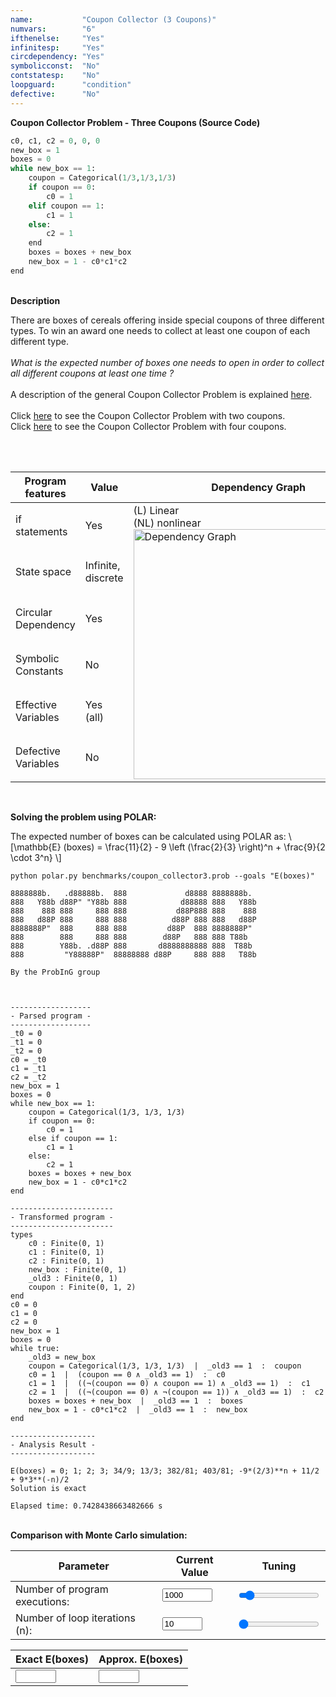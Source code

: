 ```yaml
---
name:           "Coupon Collector (3 Coupons)"
numvars:        "6"
ifthenelse:     "Yes"
infinitesp:     "Yes"
circdependency: "Yes"
symbolicconst:  "No"
contstatesp:    "No"
loopguard:      "condition"
defective:      "No"
---
```


<b>Coupon Collector Problem - Three Coupons (Source Code)</b>

```python
c0, c1, c2 = 0, 0, 0
new_box = 1
boxes = 0
while new_box == 1:
    coupon = Categorical(1/3,1/3,1/3)
    if coupon == 0:
        c0 = 1
    elif coupon == 1:
        c1 = 1
    else:
        c2 = 1
    end
    boxes = boxes + new_box
    new_box = 1 - c0*c1*c2
end
```

<br>
<b>Description</b>
<p>
There are boxes of cereals offering inside special coupons of three different types. 
To win an award one needs to collect at least one coupon of each different type. 
<br>
<br>
<i>What is the expected number of boxes one needs to open in order 
to collect all different coupons at least one time ?</i>
<br>
<br>
A description of the general Coupon Collector Problem is explained <a href="https://en.wikipedia.org/wiki/Coupon_collector%27s_problem">here</a>.
<br>
<br>
Click <a href="https://probing-lab.github.io/benchmarks/coupon-collector2">here</a> to see the Coupon Collector Problem with two coupons.
<br>
Click <a href="https://probing-lab.github.io/benchmarks/coupon-collector4">here</a> to see the Coupon Collector Problem with four coupons.
<br>
</p>
<br>
<br>
<table>
    <thead>
        <tr>
            <th>Program features</th>
            <th>Value</th>
            <th>Dependency Graph</th>
        </tr>
    </thead>
    <tbody>
        <tr>
            <td>if statements</td>
            <td>Yes</td>
            <td rowspan=6>(L) Linear <br> (NL) nonlinear <br><img src="/assets/dep_graphs/coupon_collector3.png" alt="Dependency Graph" style="width:400px;"/></td>
        </tr>
        <tr>
            <td>State space</td>
            <td>Infinite, discrete</td>
        </tr>
        <tr>
            <td>Circular Dependency</td>
            <td>Yes</td>
        </tr>
        <tr>
            <td>Symbolic Constants</td>
            <td>No</td>
        </tr>
        <tr>
            <td>Effective Variables</td>
            <td>Yes (all)</td>
        </tr>
        <tr>
            <td>Defective Variables</td>
            <td>No</td>
        </tr>
    </tbody>
</table>

<br>

<b>Solving the problem using POLAR:</b>
<p>
The expected number of boxes can be calculated using POLAR as: \[\mathbb{E} (boxes) = \frac{11}{2} - 9 \left (\frac{2}{3} \right)^n + \frac{9}{2 \cdot 3^n} \]
</p>

```
python polar.py benchmarks/coupon_collector3.prob --goals "E(boxes)"

8888888b.   .d88888b.  888             d8888 8888888b.
888   Y88b d88P" "Y88b 888            d88888 888   Y88b
888    888 888     888 888           d88P888 888    888
888   d88P 888     888 888          d88P 888 888   d88P
8888888P"  888     888 888         d88P  888 8888888P"
888        888     888 888        d88P   888 888 T88b
888        Y88b. .d88P 888       d8888888888 888  T88b
888         "Y88888P"  88888888 d88P     888 888   T88b

By the ProbInG group



------------------
- Parsed program -
------------------
_t0 = 0
_t1 = 0
_t2 = 0
c0 = _t0
c1 = _t1
c2 = _t2
new_box = 1
boxes = 0
while new_box == 1:
    coupon = Categorical(1/3, 1/3, 1/3)
    if coupon == 0:
        c0 = 1
    else if coupon == 1:
        c1 = 1
    else:
        c2 = 1
    boxes = boxes + new_box
    new_box = 1 - c0*c1*c2
end

-----------------------
- Transformed program -
-----------------------
types
    c0 : Finite(0, 1)
    c1 : Finite(0, 1)
    c2 : Finite(0, 1)
    new_box : Finite(0, 1)
    _old3 : Finite(0, 1)
    coupon : Finite(0, 1, 2)
end
c0 = 0
c1 = 0
c2 = 0
new_box = 1
boxes = 0
while true:
    _old3 = new_box
    coupon = Categorical(1/3, 1/3, 1/3)  |  _old3 == 1  :  coupon
    c0 = 1  |  (coupon == 0 ∧ _old3 == 1)  :  c0
    c1 = 1  |  ((¬(coupon == 0) ∧ coupon == 1) ∧ _old3 == 1)  :  c1
    c2 = 1  |  ((¬(coupon == 0) ∧ ¬(coupon == 1)) ∧ _old3 == 1)  :  c2
    boxes = boxes + new_box  |  _old3 == 1  :  boxes
    new_box = 1 - c0*c1*c2  |  _old3 == 1  :  new_box
end

-------------------
- Analysis Result -
-------------------

E(boxes) = 0; 1; 2; 3; 34/9; 13/3; 382/81; 403/81; -9*(2/3)**n + 11/2 + 9*3**(-n)/2
Solution is exact

Elapsed time: 0.7428438663482666 s
```
<br>
<b>Comparison with Monte Carlo simulation:</b>

| Parameter | Current Value | Tuning |
| --- | ----------- | ----------- |
| Number of program executions: | <input type="number" id="num_experiment_value" name="num_experiment_value" min="100" max="10000" step="100" value="1000" onchange="updateNumExp(this.value)"> | <input type="range" id="num_experiment" name="num_experiment" min="100" max="10000" step="100" value="1000" onchange="updateNumExp(this.value)"> |
| Number of loop iterations (n): | <input type="number" id="num_iteration_value" name="num_iteration_value" min="10" max="100" step="10" value="10" onchange="updateNumIter(this.value)">  | <input type="range" id="num_iteration" name="num_iteration" min="10" max="100" step="10" value="10" onchange="updateNumIter(this.value)"> |

| Exact E(boxes) | Approx. E(boxes) | 
| --- | --- |
| <input type="text" size="5" id="exact_boxes" name="exact_boxes"> | <input type="text" size="5" id="approx_boxes" name="approx_boxes"> | 

<div id="myDiv"><!-- Plotly chart will be drawn inside this DIV --></div>

<script>

    function sampleBernoulli(val_p){
    	if (Math.random() < val_p) return 1;
        return 0;
    }
    
    function sampleCategorical3(val_p){
    	if (Math.random() < val_p)     return 0;
    	if (Math.random() < 2 * val_p) return 1;
        return 2;
    }

    
    function plotProbProgram (nit, nsim){
        var tot1, turn, cont, ahit, bhit;
        var x = [];
        
        tot1     = 0;
        var c0, c1, c2, new_box, boxes, coupon;
        


        for (var i = 0; i < nsim; i++) { 
            c0      = 0;
        	c1      = 0;
        	c2      = 0;
        	new_box = 1;
        	boxes   = 0;
        	coupon  = 0;
        
             for (var j = 0; j < nit; j++){
                if (new_box == 1){
                    coupon = sampleCategorical3(1/3);
                    if (coupon == 0){
                        c0 = 1;
                    }else if (coupon == 1){
                        c1 = 1;
                    }else {
                        c2 = 1;
                    }
                    boxes = boxes + new_box;
                    new_box = 1 - c0*c1*c2;
                }else{
                    break;
                }
             }
             x[i] = boxes;
             tot1 += x[i];
    	} 
    	
    	
    	var trace = {
      		x: x,
       		type: 'histogram',
			histnorm: 'probability',
			marker: { 
			     color: "rgba(255, 100, 102, 0.7)", 
                 line: { color:  "rgba(255, 100, 102, 1)", 
                         width: 1
                 }
              },
              autobinx: false, 
              xbins: { 
                 size: 1 
              }
    	};
    
    	var data = [trace];
    	var layout = {
      		bargap: 0.05, 
      		bargroupgap: 0.2, 
      		barmode: "overlay", 
      		title: "Sampled Results (loop iteration=" + nit.toString()  + ", num. simulations = " + nsim.toString()  + ")", 
      		xaxis: {title: "Number of Boxes"}, 
      		yaxis: {title: "Probability"}
    	}
    	Plotly.newPlot('myDiv', data, layout);
    	
    	var exact_boxes_elem  = document.getElementById("exact_boxes");
    	exact_boxes_elem.value = 11/2 - 9 * Math.pow(2/3, nit) + 9*(Math.pow(3,-nit))/2;
    	
    	var approx_boxes_elem   = document.getElementById("approx_boxes");
    	approx_boxes_elem.value = tot1/nsim;
    	
    	
    }
    
    
 
    
    var iter_elem = document.getElementById("num_iteration_value");
    var exp_elem  = document.getElementById("num_experiment_value");
    
    plotProbProgram (iter_elem.value, exp_elem.value);

    
    

	
	function updateNumIter(nit) {
  		var elem1 = document.getElementById("num_iteration_value");
        elem1.value = nit;
        var elem2 = document.getElementById("num_iteration");
        elem2.value = nit;
    	var exp_elem  = document.getElementById("num_experiment_value");
    	plotProbProgram (nit, exp_elem.value);
	}
	function updateNumExp(nsim) {
  		var elem1 = document.getElementById("num_experiment_value");
        elem1.value = nsim;
        var elem2 = document.getElementById("num_experiment");
        elem2.value = nsim;
    	var iter_elem = document.getElementById("num_iteration_value");
    	plotProbProgram (iter_elem.value, nsim);
	}
